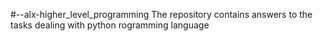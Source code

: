 #--alx-higher_level_programming
The repository contains answers to the tasks dealing with python rogramming language
